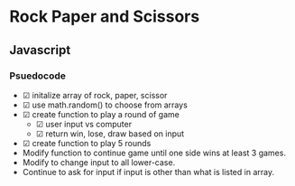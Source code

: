 # Rock Paper and Scissors
## Javascript

### Psuedocode
- &#x2611; initalize array of rock, paper, scissor
- &#x2611; use math.random() to choose from arrays
- &#x2611; create function to play a round of game
  - &#x2611; user input vs computer
  - &#x2611; return win, lose, draw based on input
- &#x2611; create function to play 5 rounds
- Modify function to continue game until one side wins at least 3 games.
- Modify to change input to all lower-case.
- Continue to ask for input if input is other than what is listed in array.